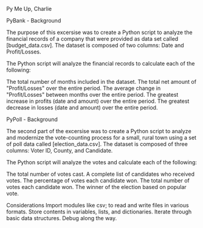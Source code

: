 Py Me Up, Charlie


PyBank - Background


The purpose of this excersise was to create a Python script to analyze the financial records of a company that were provided as data set called [budget_data.csv]. The dataset is composed of two columns: Date and Profit/Losses.

The Python script will analyze the financial records to calculate each of the following:

The total number of months included in the dataset.
The total net amount of "Profit/Losses" over the entire period.
The average change in "Profit/Losses" between months over the entire period.
The greatest increase in profits (date and amount) over the entire period.
The greatest decrease in losses (date and amount) over the entire period.


PyPoll - Background


The second part of the excersise was to create a Python script to analyze and modernize the vote-counting process for a small, rural town using a set of poll data called [election_data.csv]. The dataset is composed of three columns: Voter ID, County, and Candidate.

The Python script will analyze the votes and calculate each of the following:

The total number of votes cast.
A complete list of candidates who received votes.
The percentage of votes each candidate won.
The total number of votes each candidate won.
The winner of the election based on popular vote.

Considerations
Import modules like csv; to read and write files in various formats.
Store contents in variables, lists, and dictionaries.
Iterate through basic data structures.
Debug along the way.
